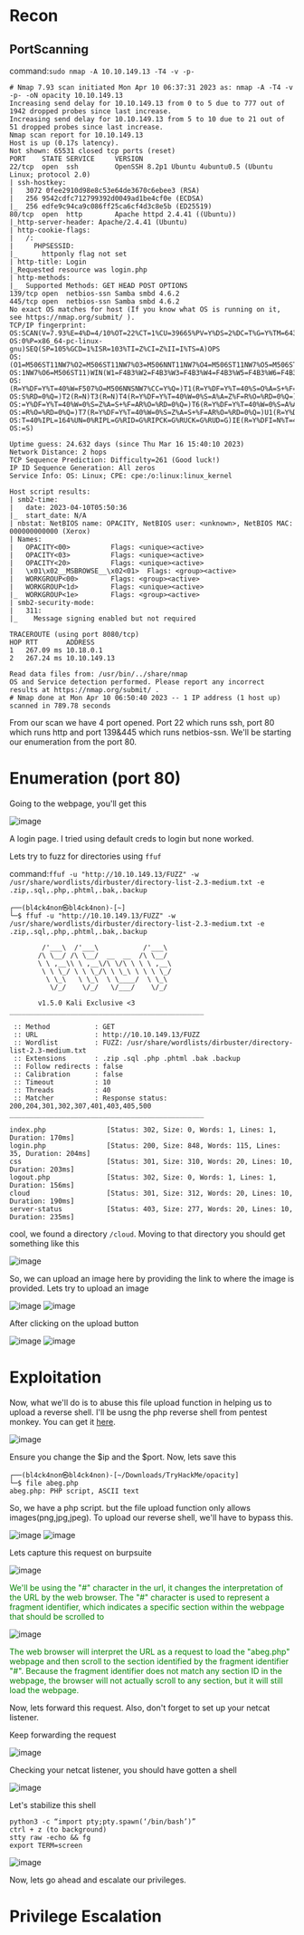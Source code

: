 # Recon

## PortScanning
command:```sudo nmap -A 10.10.149.13 -T4 -v -p-```

```
# Nmap 7.93 scan initiated Mon Apr 10 06:37:31 2023 as: nmap -A -T4 -v -p- -oN opacity 10.10.149.13
Increasing send delay for 10.10.149.13 from 0 to 5 due to 777 out of 1942 dropped probes since last increase.
Increasing send delay for 10.10.149.13 from 5 to 10 due to 21 out of 51 dropped probes since last increase.
Nmap scan report for 10.10.149.13
Host is up (0.17s latency).
Not shown: 65531 closed tcp ports (reset)
PORT    STATE SERVICE     VERSION
22/tcp  open  ssh         OpenSSH 8.2p1 Ubuntu 4ubuntu0.5 (Ubuntu Linux; protocol 2.0)
| ssh-hostkey: 
|   3072 0fee2910d98e8c53e64de3670c6ebee3 (RSA)
|   256 9542cdfc712799392d0049ad1be4cf0e (ECDSA)
|_  256 edfe9c94ca9c086ff25ca6cf4d3c8e5b (ED25519)
80/tcp  open  http        Apache httpd 2.4.41 ((Ubuntu))
|_http-server-header: Apache/2.4.41 (Ubuntu)
| http-cookie-flags: 
|   /: 
|     PHPSESSID: 
|_      httponly flag not set
| http-title: Login
|_Requested resource was login.php
| http-methods: 
|_  Supported Methods: GET HEAD POST OPTIONS
139/tcp open  netbios-ssn Samba smbd 4.6.2
445/tcp open  netbios-ssn Samba smbd 4.6.2
No exact OS matches for host (If you know what OS is running on it, see https://nmap.org/submit/ ).
TCP/IP fingerprint:
OS:SCAN(V=7.93%E=4%D=4/10%OT=22%CT=1%CU=39665%PV=Y%DS=2%DC=T%G=Y%TM=6433A3B
OS:0%P=x86_64-pc-linux-gnu)SEQ(SP=105%GCD=1%ISR=103%TI=Z%CI=Z%II=I%TS=A)OPS
OS:(O1=M506ST11NW7%O2=M506ST11NW7%O3=M506NNT11NW7%O4=M506ST11NW7%O5=M506ST1
OS:1NW7%O6=M506ST11)WIN(W1=F4B3%W2=F4B3%W3=F4B3%W4=F4B3%W5=F4B3%W6=F4B3)ECN
OS:(R=Y%DF=Y%T=40%W=F507%O=M506NNSNW7%CC=Y%Q=)T1(R=Y%DF=Y%T=40%S=O%A=S+%F=A
OS:S%RD=0%Q=)T2(R=N)T3(R=N)T4(R=Y%DF=Y%T=40%W=0%S=A%A=Z%F=R%O=%RD=0%Q=)T5(R
OS:=Y%DF=Y%T=40%W=0%S=Z%A=S+%F=AR%O=%RD=0%Q=)T6(R=Y%DF=Y%T=40%W=0%S=A%A=Z%F
OS:=R%O=%RD=0%Q=)T7(R=Y%DF=Y%T=40%W=0%S=Z%A=S+%F=AR%O=%RD=0%Q=)U1(R=Y%DF=N%
OS:T=40%IPL=164%UN=0%RIPL=G%RID=G%RIPCK=G%RUCK=G%RUD=G)IE(R=Y%DFI=N%T=40%CD
OS:=S)

Uptime guess: 24.632 days (since Thu Mar 16 15:40:10 2023)
Network Distance: 2 hops
TCP Sequence Prediction: Difficulty=261 (Good luck!)
IP ID Sequence Generation: All zeros
Service Info: OS: Linux; CPE: cpe:/o:linux:linux_kernel

Host script results:
| smb2-time: 
|   date: 2023-04-10T05:50:36
|_  start_date: N/A
| nbstat: NetBIOS name: OPACITY, NetBIOS user: <unknown>, NetBIOS MAC: 000000000000 (Xerox)
| Names:
|   OPACITY<00>          Flags: <unique><active>
|   OPACITY<03>          Flags: <unique><active>
|   OPACITY<20>          Flags: <unique><active>
|   \x01\x02__MSBROWSE__\x02<01>  Flags: <group><active>
|   WORKGROUP<00>        Flags: <group><active>
|   WORKGROUP<1d>        Flags: <unique><active>
|_  WORKGROUP<1e>        Flags: <group><active>
| smb2-security-mode: 
|   311: 
|_    Message signing enabled but not required

TRACEROUTE (using port 8080/tcp)
HOP RTT       ADDRESS
1   267.09 ms 10.18.0.1
2   267.24 ms 10.10.149.13

Read data files from: /usr/bin/../share/nmap
OS and Service detection performed. Please report any incorrect results at https://nmap.org/submit/ .
# Nmap done at Mon Apr 10 06:50:40 2023 -- 1 IP address (1 host up) scanned in 789.78 seconds
```
From our scan we have 4 port opened. Port 22 which runs ssh, port 80 which runs http and port 139&445 which runs netbios-ssn. We'll be starting our enumeration from the port 80.




# Enumeration (port 80)
Going to the webpage, you'll get this

![image](https://user-images.githubusercontent.com/67879936/230836631-80b1c48c-8cad-44e4-990a-0e6b0dfaf8d4.png)

A login page. I tried using default creds to login but none worked. 

Lets try to fuzz for directories using ```ffuf```

command:```ffuf -u "http://10.10.149.13/FUZZ" -w /usr/share/wordlists/dirbuster/directory-list-2.3-medium.txt -e .zip,.sql,.php,.phtml,.bak,.backup```

```
┌──(bl4ck4non㉿bl4ck4non)-[~]
└─$ ffuf -u "http://10.10.149.13/FUZZ" -w /usr/share/wordlists/dirbuster/directory-list-2.3-medium.txt -e .zip,.sql,.php,.phtml,.bak,.backup  

        /'___\  /'___\           /'___\       
       /\ \__/ /\ \__/  __  __  /\ \__/       
       \ \ ,__\\ \ ,__\/\ \/\ \ \ \ ,__\      
        \ \ \_/ \ \ \_/\ \ \_\ \ \ \ \_/      
         \ \_\   \ \_\  \ \____/  \ \_\       
          \/_/    \/_/   \/___/    \/_/       

       v1.5.0 Kali Exclusive <3
________________________________________________

 :: Method           : GET
 :: URL              : http://10.10.149.13/FUZZ
 :: Wordlist         : FUZZ: /usr/share/wordlists/dirbuster/directory-list-2.3-medium.txt
 :: Extensions       : .zip .sql .php .phtml .bak .backup 
 :: Follow redirects : false
 :: Calibration      : false
 :: Timeout          : 10
 :: Threads          : 40
 :: Matcher          : Response status: 200,204,301,302,307,401,403,405,500
________________________________________________

index.php               [Status: 302, Size: 0, Words: 1, Lines: 1, Duration: 170ms]
login.php               [Status: 200, Size: 848, Words: 115, Lines: 35, Duration: 204ms]
css                     [Status: 301, Size: 310, Words: 20, Lines: 10, Duration: 203ms]
logout.php              [Status: 302, Size: 0, Words: 1, Lines: 1, Duration: 156ms]
cloud                   [Status: 301, Size: 312, Words: 20, Lines: 10, Duration: 190ms]
server-status           [Status: 403, Size: 277, Words: 20, Lines: 10, Duration: 235ms]
```
cool, we found a directory ```/cloud```. Moving to that directory you should get something like this

![image](https://user-images.githubusercontent.com/67879936/230845383-e4fd8a56-a239-4fa6-a7d6-0181d219267d.png)

So, we can upload an image here by providing the link to where the image is provided. Lets try to upload an image

![image](https://user-images.githubusercontent.com/67879936/230845724-5ddb1201-ce61-4e05-8c9c-9130dd9527f8.png)
![image](https://user-images.githubusercontent.com/67879936/230845802-afd37968-0ae4-4d40-a295-ca6bde043c6b.png)

After clicking on the upload button

![image](https://user-images.githubusercontent.com/67879936/230845907-91f05b10-3a97-4fa6-bdad-4f84c1d72208.png)
![image](https://user-images.githubusercontent.com/67879936/230846016-6b47e133-7133-4155-a70e-8a77787e3c43.png)




# Exploitation

Now, what we'll do is to abuse this file upload function in helping us to upload a reverse shell. I'll be usng the php reverse shell from pentest monkey. You can get it [here](https://github.com/jivoi/pentest/blob/master/shell/rshell.php).

![image](https://user-images.githubusercontent.com/67879936/230846850-529ebd60-a2f9-47ae-aa78-e586b6dbe8e4.png)

Ensure you change the $ip and the $port. Now, lets save this

```
┌──(bl4ck4non㉿bl4ck4non)-[~/Downloads/TryHackMe/opacity]
└─$ file abeg.php 
abeg.php: PHP script, ASCII text
```
So, we have a php script. but the file upload function only allows images(png,jpg,jpeg). To upload our reverse shell, we'll have to bypass this.

![image](https://user-images.githubusercontent.com/67879936/230848782-d10497a2-70a0-4506-8ebf-9519d87722e8.png)
![image](https://user-images.githubusercontent.com/67879936/230848878-c7be5fd7-3a6d-4497-8e90-11473090d6f0.png)

Lets capture this request on burpsuite

![image](https://user-images.githubusercontent.com/67879936/230854019-c7ee1295-eb9f-4ca2-81fc-12ce847610c9.png)

<font color="Green">We'll be using the "#" character in the url, it changes the interpretation of the URL by the web browser. The "#" character is used to represent a fragment identifier, which indicates a specific section within the webpage that should be scrolled to</font>

![image](https://user-images.githubusercontent.com/67879936/230854059-60012059-773b-4654-9ac1-2ff58a915e38.png)

<font color="Green">The web browser will interpret the URL as a request to load the "abeg.php" webpage and then scroll to the section identified by the fragment identifier "#". Because the fragment identifier does not match any section ID in the webpage, the browser will not actually scroll to any section, but it will still load the webpage.</font>

Now, lets forward this request. Also, don't forget to set up your netcat listener.

Keep forwarding the request

![image](https://user-images.githubusercontent.com/67879936/230853755-a5e8f13f-5bd2-4730-8a2b-cf441e7a3bd4.png)

Checking your netcat listener, you should have gotten a shell

![image](https://user-images.githubusercontent.com/67879936/230853984-9541b685-9992-49f3-abca-26a9a8ded24b.png)

Let's stabilize this shell

```
python3 -c “import pty;pty.spawn(‘/bin/bash’)”
ctrl + z (to background)
stty raw -echo && fg
export TERM=screen
```
![image](https://user-images.githubusercontent.com/67879936/230854628-e9baf49e-6eb5-4e4f-934c-a519857f4e76.png)

Now, lets go ahead and escalate our privileges.




# Privilege Escalation

































